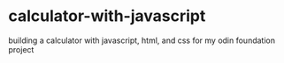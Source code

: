 # calculator-with-javascript
building a calculator with javascript, html, and css for my odin foundation project
